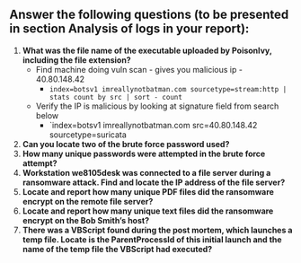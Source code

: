 ## Answer the following questions (to be presented in section Analysis of logs in your report):
1. **What was the file name of the executable uploaded by PoisonIvy, including the file extension?** 
	- Find machine doing vuln scan - gives you malicious ip - 40.80.148.42
		- `index=botsv1 imreallynotbatman.com sourcetype=stream:http | stats count by src | sort - count`
	- Verify the IP is malicious by looking at signature field from search below
		- `index=botsv1 imreallynotbatman.com src=40.80.148.42 sourcetype=suricata
1. **Can you locate two of the brute force password used?** 
2. **How many unique passwords were attempted in the brute force attempt?** 
3. **Workstation we8105desk was connected to a file server during a ransomware attack. Find and locate the IP address of the file server?** 
4. **Locate and report how many unique PDF files did the ransomware encrypt on the remote file server?** 
5. **Locate and report how many unique text files did the ransomware encrypt on the Bob Smith’s host?** 
6. **There was a VBScript found during the post mortem, which launches a temp file. Locate is the ParentProcessId of this initial launch and the name of the temp file the VBScript had executed?**